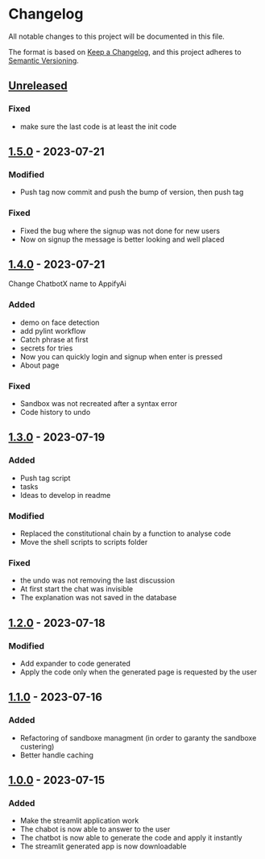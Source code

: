 # Changelog

All notable changes to this project will be documented in this file.

The format is based on [Keep a Changelog](https://keepachangelog.com/en/1.0.0/),
and this project adheres to [Semantic Versioning](https://semver.org/spec/v2.0.0.html).

## [Unreleased]

### Fixed

- make sure the last code is at least the init code

## [1.5.0] - 2023-07-21

### Modified

- Push tag now commit and push the bump of version, then push tag

### Fixed

- Fixed the bug where the signup was not done for new users
- Now on signup the message is better looking and well placed

## [1.4.0] - 2023-07-21

Change ChatbotX name to AppifyAi

### Added

- demo on face detection
- add pylint workflow
- Catch phrase at first
- secrets for tries
- Now you can quickly login and signup when enter is pressed
- About page

### Fixed

- Sandbox was not recreated after a syntax error
- Code history to undo

## [1.3.0] - 2023-07-19

### Added

- Push tag script
- tasks
- Ideas to develop in readme

### Modified

- Replaced the constitutional chain by a function to analyse code
- Move the shell scripts to scripts folder

### Fixed

- the undo was not removing the last discussion
- At first start the chat was invisible
- The explanation was not saved in the database

## [1.2.0] - 2023-07-18

### Modified

- Add expander to code generated
- Apply the code only when the generated page is requested by the user

## [1.1.0] - 2023-07-16

### Added

- Refactoring of sandboxe managment (in order to garanty the sandboxe custering)
- Better handle caching

## [1.0.0] - 2023-07-15

### Added

- Make the streamlit application work
- The chabot is now able to answer to the user
- The chatbot is now able to generate the code and apply it instantly
- The streamlit generated app is now downloadable

[Unreleased]: https://github.com/Gamma-Software/AppifyAi/compare/v1.5.0...HEAD
[1.5.0]: https://github.com/Gamma-Software/AppifyAi/compare/v1.4.0...v1.5.0
[1.4.0]: https://github.com/Gamma-Software/AppifyAi/compare/v1.3.0...v1.4.0
[1.3.0]: https://github.com/Gamma-Software/AppifyAi/compare/v1.2.0...v1.3.0
[1.2.0]: https://github.com/Gamma-Software/AppifyAi/compare/v1.1.0...v1.2.0
[1.1.0]: https://github.com/Gamma-Software/AppifyAi/compare/v1.0.0...v1.1.0
[1.0.0]: https://github.com/Gamma-Software/AppifyAi/releases/tag/v1.0.0